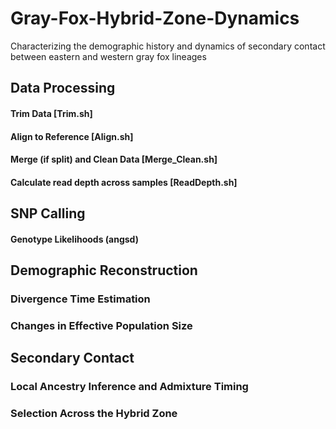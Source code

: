 # Gray-Fox-Hybrid-Zone-Dynamics
Characterizing the demographic history and dynamics of secondary contact between eastern and western gray fox lineages 

## **Data Processing**
#### Trim Data [Trim.sh]
#### Align to Reference [Align.sh]
#### Merge (if split) and Clean Data [Merge_Clean.sh]
#### Calculate read depth across samples [ReadDepth.sh]

## SNP Calling
#### Genotype Likelihoods (angsd)

## Demographic Reconstruction
### Divergence Time Estimation
### Changes in Effective Population Size

## Secondary Contact
### Local Ancestry Inference and Admixture Timing
### Selection Across the Hybrid Zone


